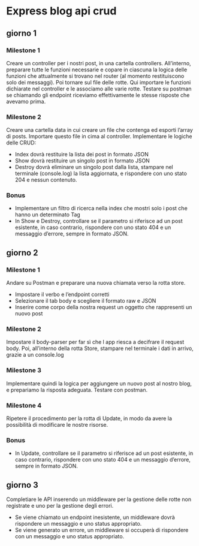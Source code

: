 # Express blog api crud
## giorno 1
### Milestone 1
Creare un controller per i nostri post, in una cartella controllers.
All’interno, preparare tutte le funzioni necessarie e copare in ciascuna la logica delle funzioni che attualmente si trovano nel router (al momento restituiscono solo dei messaggi).
Poi tornare sul file delle rotte. Qui importare le funzioni dichiarate nel controller e le associamo alle varie rotte.
Testare su postman se chiamando gli endpoint riceviamo effettivamente le stesse risposte che avevamo prima.

### Milestone 2
Creare una cartella data in cui creare un file che contenga ed esporti l’array di posts.  Importare questo file in cima al controller.
Implementare le logiche delle CRUD:
- Index dovrà restituire la lista dei post in formato JSON
- Show dovrà restituire un singolo post in formato JSON
- Destroy dovrà eliminare un singolo post dalla lista, stampare nel terminale (console.log) la lista aggiornata, e rispondere con uno stato 204 e nessun contenuto.
### Bonus
- Implementare un filtro di ricerca nella index che mostri solo i post che hanno un determinato Tag
- In Show e Destroy, controllare se il parametro si riferisce ad un post esistente, in caso contrario, rispondere con uno stato 404 e un messaggio d’errore, sempre in formato JSON.

## giorno 2
### Milestone 1
Andare su Postman e preparare una nuova chiamata verso la rotta store.
- Impostare il verbo e l’endpoint corretti
- Selezionare il tab body e scegliere il formato raw e JSON
- Inserire come corpo della nostra request un oggetto che rappresenti un nuovo post
### Milestone 2
Impostare il body-parser per far sì che l app riesca a decifrare il request body.
Poi, all’interno della rotta Store, stampare nel terminale i dati in arrivo, grazie a un console.log
### Milestone 3
Implementare quindi la logica per aggiungere un nuovo post al nostro blog, e prepariamo la risposta adeguata.
Testare con postman.
### Milestone 4
Ripetere il procedimento per la rotta di Update, in modo da avere la possibilità di modificare le nostre risorse.
### Bonus
- In Update, controllare se il parametro si riferisce ad un post esistente, in caso contrario, rispondere con uno stato 404 e un messaggio d’errore, sempre in formato JSON.
## giorno 3
Completiare le API inserendo un middleware per la gestione delle rotte non registrate e uno per la gestione degli errori.
- Se viene chiamato un endpoint inesistente, un middleware dovrà rispondere un messaggio e uno status appropriato.
- Se viene generato un errore, un middleware si occuperà di rispondere con un messaggio e uno status appropriato.
